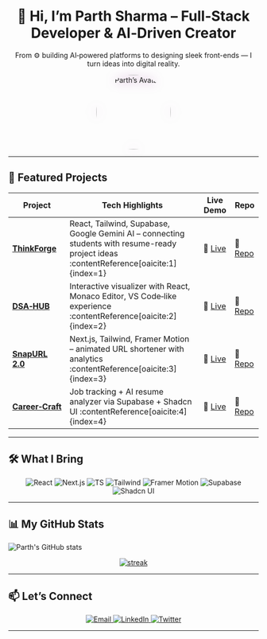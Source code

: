 <!-- ✨ Top Banner with Animated Gradient -->
<div align="center">
  <h1>
    👋 Hi, I’m Parth Sharma – Full‑Stack Developer & AI‑Driven Creator
  </h1>
  <p>
    From ⚙️ building AI‑powered platforms to designing sleek front-ends — I turn ideas into digital reality.
  </p>
  <a href="https://parthsharma-portfolio.vercel.app/">
    <img
      src="https://github.com/ksparth12.png?size=200"
      alt="Parth’s Avatar"
      width="150"
      style="border-radius:50%; filter: drop-shadow(0 0 10px rgba(128,0,128,0.6)); animation: float 3s ease-in-out infinite;"
    />
  </a>
</div>

---

<!-- 💼 Featured Projects -->
## 🚀 Featured Projects

| Project | Tech Highlights | Live Demo | Repo |
|--------|------------------|-----------|------|
| **[ThinkForge](https://github.com/ksparth12/ThinkForge)** | React, Tailwind, Supabase, Google Gemini AI – connecting students with resume-ready project ideas :contentReference[oaicite:1]{index=1} | 🔗 [Live](https://think-forge-mu.vercel.app) | 🔗 [Repo](https://github.com/ksparth12/ThinkForge) |
| **[DSA‑HUB](https://github.com/ksparth12/DSA-HUB)** | Interactive visualizer with React, Monaco Editor, VS Code‑like experience :contentReference[oaicite:2]{index=2} | 🔗 [Live](https://dsa-hub-navy.vercel.app) | 🔗 [Repo](https://github.com/ksparth12/DSA-HUB) |
| **[SnapURL 2.0](https://github.com/ksparth12/SnapURL-2)** | Next.js, Tailwind, Framer Motion – animated URL shortener with analytics :contentReference[oaicite:3]{index=3} | 🔗 [Live](https://snapurlupdated.vercel.app) | 🔗 [Repo](https://github.com/ksparth12/SnapURL-2) |
| **[Career‑Craft](https://github.com/ksparth12/Career-Craft)** | Job tracking + AI resume analyzer via Supabase + Shadcn UI :contentReference[oaicite:4]{index=4} | 🔗 [Live](https://career-craft-coral.vercel.app) | 🔗 [Repo](https://github.com/ksparth12/Career‑Craft) |

---

<!-- 🛠️ Skills with Icons & Animations -->
## 🛠️ What I Bring

<div align="center">
  <img src="https://img.shields.io/badge/ReactJs-blue?style=for-the-badge&logo=react" alt="React">
  <img src="https://img.shields.io/badge/Next.js-black?style=for-the-badge&logo=nextdotjs" alt="Next.js">
  <img src="https://img.shields.io/badge/TypeScript-blue?style=for-the-badge&logo=typescript" alt="TS">
  <img src="https://img.shields.io/badge/TailwindCSS-purple?style=for-the-badge&logo=tailwindcss" alt="Tailwind">
  <img src="https://img.shields.io/badge/Framer_Motion-pink?style=for-the-badge&logo=framer" alt="Framer Motion">
  <img src="https://img.shields.io/badge/Supabase-blue?style=for-the-badge&logo=supabase" alt="Supabase">
  <img src="https://img.shields.io/badge/Shadcn_UI-lightgrey?style=for-the-badge" alt="Shadcn UI">
</div>

---

<!-- 📈 GitHub Stats with Animation -->
## 📊 My GitHub Stats

![Parth's GitHub stats](https://github-readme-stats.vercel.app/api?username=ksparth12&show_icons=true&theme=algolia&count_private=true&include_all_commits=true)

<div align="center" markdown="1">
  <a href="https://github.com/ksparth12">
    <img src="https://github-readme-streak-stats.herokuapp.com/?user=ksparth12&theme=dark" alt="streak">
  </a>
</div>

---

<!-- ✉️ Contact Info with Interactive Cursor -->
## 📫 Let’s Connect

<p align="center">
  <a href="mailto:ksparth12@gmail.com">
    <img src="https://img.shields.io/badge/Email-D14836?style=for-the-badge&logo=gmail&logoColor=white" alt="Email" />
  </a>
  <a href="https://linkedin.com/in/ksparth128">
    <img src="https://img.shields.io/badge/LinkedIn-0A66C2?style=for-the-badge&logo=linkedin&logoColor=white" alt="LinkedIn" />
  </a>
  <a href="https://twitter.com/ksparth12">
    <img src="https://img.shields.io/badge/Twitter-1DA1F2?style=for-the-badge&logo=twitter&logoColor=white" alt="Twitter" />
  </a>
</p>

---

<!-- 🔮 Fun Floating Animation CSS-->
<style>
@keyframes float {
  0%, 100% { transform: translateY(0px); }
  50% { transform: translateY(-10px); }
}
img[alt="Parth’s Avatar"] {
  animation: float 3s ease-in-out infinite;
}
</style>
